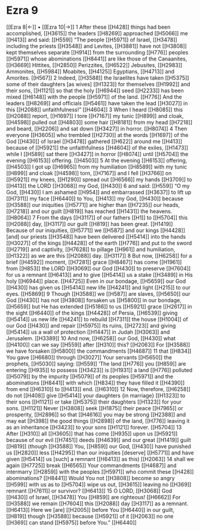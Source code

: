 # Ezra 9
[[Ezra 8|←]] • [[Ezra 10|→]]
1 After these [[H428]] things had been accomplished, [[H3615]] the leaders [[H8269]] approached [[H5066]] me [[H413]] and said: [[H559]] “The people [[H5971]] of Israel, [[H3478]] including the priests [[H3548]] and Levites, [[H3881]] have not [[H3808]] kept themselves separate [[H914]] from the surrounding [[H776]] peoples [[H5971]] whose abominations [[H8441]] are like those of the Canaanites, [[H3669]] Hittites, [[H2850]] Perizzites, [[H6522]] Jebusites, [[H2983]] Ammonites, [[H5984]] Moabites, [[H4125]] Egyptians, [[H4713]] and Amorites. [[H567]] 
2 Indeed, [[H3588]] the Israelites have taken [[H5375]] some of their daughters [as wives] [[H1323]] for themselves [[H1992]] and their sons, [[H1121]] so that the holy [[H6944]] seed [[H2233]] has been mixed [[H6148]] with the people [[H5971]] of the land. [[H776]] And the leaders [[H8269]] and officials [[H5461]] have taken the lead [[H3027]] in this [[H2088]] unfaithfulness!” [[H4604]] 
3 When I heard [[H8085]] this [[H2088]] report, [[H1697]] I tore [[H7167]] my tunic [[H899]] and cloak, [[H4598]] pulled out [[H4803]] some hair [[H8181]] from my head [[H7218]] and beard, [[H2206]] and sat down [[H3427]] in horror. [[H8074]] 
4 Then everyone [[H3605]] who trembled [[H2730]] at the words [[H1697]] of the God [[H430]] of Israel [[H3478]] gathered [[H622]] around me [[H413]] because of [[H5921]] the unfaithfulness [[H4604]] of the exiles, [[H1473]] while I [[H589]] sat there [[H3427]] in horror [[H8074]] until [[H5704]] the evening [[H6153]] offering. [[H4503]] 
5 At the evening [[H6153]] offering, [[H4503]] I got up [[H6965]] from my humiliation [[H8589]] with my tunic [[H899]] and cloak [[H4598]] torn, [[H7167]] and I fell [[H3766]] on [[H5921]] my knees, [[H1290]] spread out [[H6566]] my hands [[H3709]] to [[H413]] the LORD [[H3068]] my God, [[H430]] 
6 and said: [[H559]] “O my God, [[H430]] I am ashamed [[H954]] and embarrassed [[H3637]] to lift up [[H7311]] my face [[H6440]] to You, [[H413]] my God, [[H430]] because [[H3588]] our iniquities [[H5771]] are higher than [[H7235]] our heads, [[H7218]] and our guilt [[H819]] has reached [[H1431]] the heavens. [[H8064]] 
7 From the days [[H3117]] of our fathers [[H1]] to [[H5704]] this [[H2088]] day, [[H3117]] our guilt [[H819]] has been great. [[H1419]] Because of our iniquities, [[H5771]] we [[H587]] and our kings [[H4428]] [and] our priests [[H3548]] have been delivered [[H5414]] into the hands [[H3027]] of the kings [[H4428]] of the earth [[H776]] and put to the sword [[H2719]] and captivity, [[H7628]] to pillage [[H961]] and humiliation, [[H1322]] as we are this [[H2088]] day. [[H3117]] 
8 But now, [[H6258]] for a brief [[H4592]] moment, [[H7281]] grace [[H8467]] has come [[H1961]] from [[H853]] the LORD [[H3069]] our God [[H430]] to preserve [[H7604]] for us  a remnant [[H6413]] and to give [[H5414]] us  a stake [[H3489]] in His holy [[H6944]] place. [[H4725]] Even in our bondage, [[H5659]] our God [[H430]] has given us [[H5414]] new life [[H4241]] and light [[H215]] to our eyes. [[H5869]] 
9 Though [[H3588]] we [[H587]] are slaves, [[H5650]] our God [[H430]] has not [[H3808]] forsaken us [[H5800]] in our bondage, [[H5659]] but He has extended [[H5186]] to us [[H5921]] grace [[H2617]] in the sight [[H6440]] of the kings [[H4428]] of Persia, [[H6539]] giving [[H5414]] us new life [[H4241]] to rebuild [[H7311]] the house [[H1004]] of our God [[H430]] and repair [[H5975]] its ruins, [[H2723]] and giving [[H5414]] us  a wall of protection [[H1447]] in Judah [[H3063]] and Jerusalem. [[H3389]] 
10 And now, [[H6258]] our God, [[H430]] what [[H4100]] can we say [[H559]] after [[H310]] this? [[H2063]] For [[H3588]] we have forsaken [[H5800]] the commandments [[H4687]] 
11 that [[H834]] You gave [[H6680]] through [[H3027]] Your servants [[H5650]] the prophets, [[H5030]] saying: [[H559]] ‘The land [[H776]] you [[H859]] are entering [[H935]] to possess [[H3423]] is [[H1931]] a land [[H776]] polluted [[H5079]] by the impurity [[H5079]] of its peoples [[H5971]] and the abominations [[H8441]] with which [[H834]] they have filled it [[H4390]] from end [[H6310]] to [[H413]] end. [[H6310]] 
12 Now, therefore, [[H6258]] do not [[H408]] give [[H5414]] your daughters {in marriage} [[H1323]] to their sons [[H1121]] or take [[H5375]] their daughters [[H1323]] for your sons. [[H1121]] Never [[H3808]] seek [[H1875]] their peace [[H7965]] or prosperity, [[H2896]] so that [[H4616]] you may be strong [[H2388]] and may eat [[H398]] the good things [[H2898]] of the land, [[H776]] leaving it as an inheritance [[H3423]] to your sons [[H1121]] forever. [[H5704]] 
13 After [[H310]] all [[H3605]] that has come [[H935]] upon us [[H5921]] because of our evil [[H7451]] deeds [[H4639]] and our great [[H1419]] guilt [[H819]] (though [[H3588]] You, [[H859]] our God, [[H430]] have punished us [[H2820]] less [[H4295]] than our iniquities [deserve] [[H5771]] and have given [[H5414]] us  [such] a remnant [[H6413]] as this) [[H2063]] 
14 shall we again [[H7725]] break [[H6565]] Your commandments [[H4687]] and intermarry [[H2859]] with the peoples [[H5971]] who commit these [[H428]] abominations? [[H8441]] Would You not [[H3808]] become so angry [[H599]] with us  as to [[H5704]] wipe us out, [[H3615]] leaving no [[H369]] remnant [[H7611]] or survivor? [[H6413]] 
15 O LORD, [[H3068]] God [[H430]] of Israel, [[H3478]] You [[H859]] are righteous! [[H6662]] For [[H3588]] we remain [[H7604]] this [[H2088]] day [[H3117]] as a remnant. [[H6413]] Here we [are] [[H2005]] before You [[H6440]] in our guilt, [[H819]] though [[H3588]] because [[H5921]] of it [[H2063]] no one [[H369]] can stand [[H5975]] before You.” [[H6440]] 
